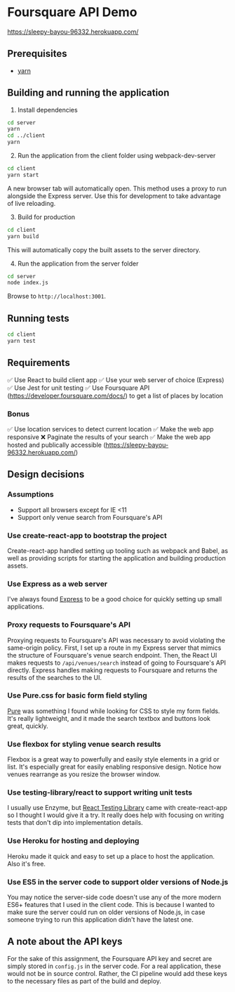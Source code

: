 # Foursquare API Demo

https://sleepy-bayou-96332.herokuapp.com/

## Prerequisites

* [yarn](https://yarnpkg.com/)

## Building and running the application

1. Install dependencies

```bash
cd server
yarn
cd ../client
yarn
```

2. Run the application from the client folder using webpack-dev-server

```bash
cd client
yarn start
```

A new browser tab will automatically open.
This method uses a proxy to run alongside the Express server. Use this for development to take advantage of live reloading.

3. Build for production

```bash
cd client
yarn build
```

This will automatically copy the built assets to the server directory.

4. Run the application from the server folder

```bash
cd server
node index.js
```

Browse to `http://localhost:3001`.

## Running tests

```bash
cd client
yarn test
```

## Requirements

:white_check_mark: Use React to build client app
:white_check_mark: Use your web server of choice (Express)
:white_check_mark: Use Jest for unit testing
:white_check_mark: Use Foursquare API (https://developer.foursquare.com/docs/) to get a list of places by location

### Bonus

:white_check_mark: Use location services to detect current location
:white_check_mark: Make the web app responsive
:x: Paginate the results of your search
:white_check_mark: Make the web app hosted and publically accessible (https://sleepy-bayou-96332.herokuapp.com/)

## Design decisions

### Assumptions

* Support all browsers except for IE <11
* Support only venue search from Foursquare's API

### Use create-react-app to bootstrap the project

Create-react-app handled setting up tooling such as webpack and Babel, as well as providing scripts for starting the application and building production assets.

### Use Express as a web server

I've always found [Express](https://expressjs.com/) to be a good choice for quickly setting up small applications.

### Proxy requests to Foursquare's API

Proxying requests to Foursquare's API was necessary to avoid violating the same-origin policy. First, I set up a route in my Express server that mimics the structure of Foursquare's venue search endpoint. Then, the React UI makes requests to `/api/venues/search` instead of going to Foursquare's API directly. Express handles making requests to Foursquare and returns the results of the searches to the UI.

### Use Pure.css for basic form field styling

[Pure](https://purecss.io/) was something I found while looking for CSS to style my form fields. It's really lightweight, and it made the search textbox and buttons look great, quickly.

### Use flexbox for styling venue search results

Flexbox is a great way to powerfully and easily style elements in a grid or list. It's especially great for easily enabling responsive design. Notice how venues rearrange as you resize the browser window.

### Use testing-library/react to support writing unit tests

I usually use Enzyme, but [React Testing Library](https://github.com/testing-library/react-testing-library) came with create-react-app so I thought I would give it a try. It really does help with focusing on writing tests that don't dip into implementation details.

### Use Heroku for hosting and deploying

Heroku made it quick and easy to set up a place to host the application. Also it's free.

### Use ES5 in the server code to support older versions of Node.js

You may notice the server-side code doesn't use any of the more modern ES6+ features that I used in the client code. This is because I wanted to make sure the server could run on older versions of Node.js, in case someone trying to run this application didn't have the latest one.

## A note about the API keys

For the sake of this assignment, the Foursquare API key and secret are simply stored in `config.js` in the server code. For a real application, these would not be in source control. Rather, the CI pipeline would add these keys to the necessary files as part of the build and deploy.
